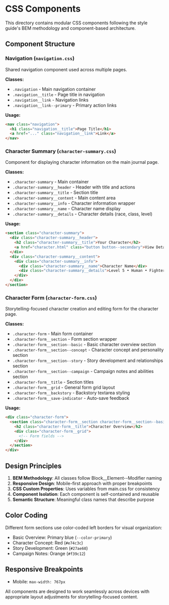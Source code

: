# CSS Components

This directory contains modular CSS components following the style guide's BEM methodology and component-based architecture.

## Component Structure

### Navigation (`navigation.css`)
Shared navigation component used across multiple pages.

**Classes:**
- `.navigation` - Main navigation container
- `.navigation__title` - Page title in navigation
- `.navigation__link` - Navigation links
- `.navigation__link--primary` - Primary action links

**Usage:**
```html
<nav class="navigation">
  <h1 class="navigation__title">Page Title</h1>
  <a href="..." class="navigation__link">Link</a>
</nav>
```

### Character Summary (`character-summary.css`)
Component for displaying character information on the main journal page.

**Classes:**
- `.character-summary` - Main container
- `.character-summary__header` - Header with title and actions
- `.character-summary__title` - Section title
- `.character-summary__content` - Main content area
- `.character-summary__info` - Character information wrapper
- `.character-summary__name` - Character name display
- `.character-summary__details` - Character details (race, class, level)

**Usage:**
```html
<section class="character-summary">
  <div class="character-summary__header">
    <h2 class="character-summary__title">Your Character</h2>
    <a href="character.html" class="button button--secondary">View Details</a>
  </div>
  <div class="character-summary__content">
    <div class="character-summary__info">
      <div class="character-summary__name">Character Name</div>
      <div class="character-summary__details">Level 5 • Human • Fighter</div>
    </div>
  </div>
</section>
```

### Character Form (`character-form.css`)
Storytelling-focused character creation and editing form for the character page.

**Classes:**
- `.character-form` - Main form container
- `.character-form__section` - Form section wrapper
- `.character-form__section--basic` - Basic character overview section
- `.character-form__section--concept` - Character concept and personality section
- `.character-form__section--story` - Story development and relationships section
- `.character-form__section--campaign` - Campaign notes and abilities section
- `.character-form__title` - Section titles
- `.character-form__grid` - General form grid layout
- `.character-form__backstory` - Backstory textarea styling
- `.character-form__save-indicator` - Auto-save feedback

**Usage:**
```html
<div class="character-form">
  <section class="character-form__section character-form__section--basic">
    <h2 class="character-form__title">Character Overview</h2>
    <div class="character-form__grid">
      <!-- Form fields -->
    </div>
  </section>
</div>
```

## Design Principles

1. **BEM Methodology**: All classes follow Block__Element--Modifier naming
2. **Responsive Design**: Mobile-first approach with proper breakpoints
3. **CSS Custom Properties**: Uses variables from main.css for consistency
4. **Component Isolation**: Each component is self-contained and reusable
5. **Semantic Structure**: Meaningful class names that describe purpose

## Color Coding

Different form sections use color-coded left borders for visual organization:
- Basic Overview: Primary blue (`--color-primary`)
- Character Concept: Red (`#e74c3c`)
- Story Development: Green (`#27ae60`)
- Campaign Notes: Orange (`#f39c12`)

## Responsive Breakpoints

- Mobile: `max-width: 767px`

All components are designed to work seamlessly across devices with appropriate layout adjustments for storytelling-focused content.

